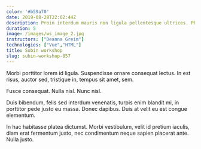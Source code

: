 ```yaml
---
color: '#b59a70'
date: 2019-08-28T22:02:44Z
description: Proin interdum mauris non ligula pellentesque ultrices. Phasellus id sapien in sapien iaculis congue.
duration: 5
image: /images/ws_image_2.jpg
instructors: ["Deanna Greim"]
technologies: ["Vue","HTML"]
title: Subin workshop
slug: subin-workshop-857
---
```

Morbi porttitor lorem id ligula. Suspendisse ornare consequat lectus. In est risus, auctor sed, tristique in, tempus sit amet, sem.

Fusce consequat. Nulla nisl. Nunc nisl.

Duis bibendum, felis sed interdum venenatis, turpis enim blandit mi, in porttitor pede justo eu massa. Donec dapibus. Duis at velit eu est congue elementum.

In hac habitasse platea dictumst. Morbi vestibulum, velit id pretium iaculis, diam erat fermentum justo, nec condimentum neque sapien placerat ante. Nulla justo.
